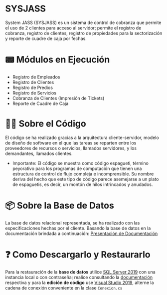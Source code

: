 # SYSJASS
 System JASS (SYSJASS) es un sistema de control de cobranza que permite el uso de 2 clientes para acceso al servidor; permite el registro de cobranza,  registro de clientes, registro de propiedades para la sectorización y reporte de cuadre de caja por fechas.

# 📟 Módulos en Ejecución
+ Registro de Empleados
+ Registro de Clientes
+ Registro de Predios
+ Registro de Servicios
+ Cobranza de Clientes (Impresión de Tickets)
+ Reporte de Cuadre de Caja

# 👨‍💻 Sobre el Código
El código se ha realizado gracias a la arquitectura cliente-servidor, modelo de diseño de software en el que las tareas se reparten entre los proveedores de recursos o servicios, llamados servidores, y los demandantes, llamados clientes.

+ Importante: El código se muestra como código espagueti, término peyorativo para los programas de computación que tienen una estructura de control de flujo compleja e incomprensible. Su nombre deriva del hecho que este tipo de código parece asemejarse a un plato de espaguetis, es decir, un montón de hilos intrincados y anudados.

# 📦 Sobre la Base de Datos
La base de datos relacional representada, se ha realizado con las especificaciones hechas por el cliente. Basando la base de datos en la documentación brindada a continuación:
[Presentación de Documentación](https://docs.google.com/presentation/d/1ymppE969_YiI_IgT3N8M9Fs-tO-ibIjr7wTenekeHFk/edit?usp=sharing)

# ❓ Como Descargarlo y Restaurarlo
Para la restauración de la **base de datos** utilice [SQL Server 2019](https://www.microsoft.com/es-es/sql-server/sql-server-2019) con una instancia local o con contraseña; realice consultando la [documentación](https://docs.microsoft.com/es-es/sql/relational-databases/backup-restore/restore-a-database-backup-using-ssms?view=sql-server-ver15) respectiva y para la **edición de código** use [Visual Studio 2019](https://visualstudio.microsoft.com/es/vs/), alterne la cadena de conexión conveniente en la clase `Conexion.cs`
